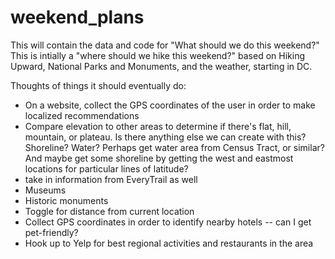 # weekend_plans

This will contain the data and code for "What should we do this weekend?"  This is intially a "where should we hike this weekend?" based on Hiking Upward, National Parks and Monuments, and the weather, starting in DC.

Thoughts of things it should eventually do: 
* On a website, collect the GPS coordinates of the user in order to make localized recommendations
* Compare elevation to other areas to determine if there's flat, hill, mountain, or plateau. Is there anything else we can create with this? Shoreline? Water? Perhaps get water area from Census Tract, or similar? And maybe get some shoreline by getting the west and eastmost locations for particular lines of latitude?
* take in information from EveryTrail as well
* Museums
* Historic monuments
* Toggle for distance from current location
* Collect GPS coordinates in order to identify nearby hotels -- can I get pet-friendly?
* Hook up to Yelp for best regional activities and restaurants in the area
